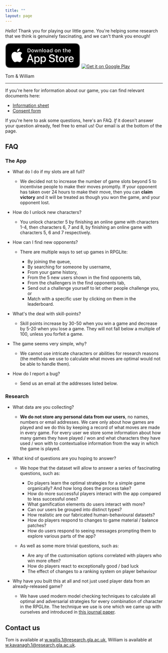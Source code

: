 ```yaml
---
title: ""
layout: page
---
```


_Hello_! Thank you for playing our little game. You're helping some research
that we think is genuinely fascinating, and we can't thank you enough!

<a href="https://apps.apple.com/us/app/rpglite/id1502906282?ls=1"><img src="https://raw.githubusercontent.com/RPGLite/RPGLite.github.io/master/public/images/app_store.svg"/></a>
<a href='https://play.google.com/store/apps/details?id=com.GlasgowDCS.RPGLite&pcampaignid=pcampaignidMKT-Other-global-all-co-prtnr-py-PartBadge-Mar2515-1'><img alt='Get it on Google Play' src='https://play.google.com/intl/en_us/badges/static/images/badges/en_badge_web_generic.png'/></a>

Tom & William

---

If you're here for information about our game, you can find relevant documents
here:

* [Information sheet](https://github.com/RPGLite/RPGLite.github.io/raw/master/public/ethics/rpglite_information_sheet.pdf)
* [Consent form](https://github.com/RPGLite/RPGLite.github.io/raw/master/public/ethics/Consent%20Form.pdf)

If you're here to ask some questions, here's an FAQ. _If_ it doesn't answer
your question already, feel free to email us! Our email is at the bottom of the
page.

## FAQ

### The App

* What do I do if my slots are all full?
    
    * We decided not to increase the number of game slots beyond 5 to incentivise people to make their moves promptly. If your opponent has taken over 24 hours to make their move, then you can **claim victory** and it will be treated as though you won the game, and your opponent lost. 
    
* How do I unlock new characters?

    * You unlock character 5 by finishing an online game with characters 1-4, then characters 6, 7 and 8, by finishing an online game with characters 5, 6 and 7 respectively.
    
* How can I find new opponents?

    * There are multiple ways to set up games in RPGLite:
    
        * By joining the queue,
        * By searching for someone by username,
        * From your game history,
        * From the 5 new users shown in the find opponents tab,
        * From the challengers in the find opponents tab,
        * Send out a challenge yourself to let other people challenge you, or
        * Match with a specific user by clicking on them in the leaderboard.

* What's the deal with skill-points?

    * Skill points increase by 30-50 when you win a game and decrease by 5-20 when you lose a game. They will not fall below a multiple of 100, unless you forfeit a game.

* The game seems very simple, why?

    * We cannot use intricate characters or abilities for research reasons (the methods we use to calculate what moves are optimal would not be able to handle them).

* How do I report a bug?

    * Send us an email at the addresses listed below.

### Research

* What data are you collecting?

    * **We do not store any personal data from our users**, no names, numbers or email addresses. We care only about how games are played and we do this by keeping a record of what moves are made in every game. For every user we store some information about how many games they have played / won and what characters they have used / won with to contextualise information from the way in which the game is played.

* What kind of questions are you hoping to answer?

    * We hope that the dataset will allow to answer a series of fascinating questions, such as:
    
        * Do players learn the optimal strategies for a simple game organically? And how long does the process take?
        * How do more successful players interact with the app compared to less successful ones?
        * What gamification elements do users interact with more?
        * Can our users be grouped into distinct types?
        * How realistic are our fabricated human-behavioural datasets?
        * How do players respond to changes to game material / balance patches?
        * How do users respond to seeing messages prompting them to explore various parts of the app?
        
    * As well as some more trivial questions, such as:
    
        * Are any of the customisation options correlated with players who win more often?
        * How do players react to exceptionally good / bad luck
        * The effect of changes to a ranking system on player behaviour

* Why have you built this at all and not just used player data from an already-released game?

    * We have used modern model checking techniques to calculate all optimal and adversarial strategies for every combination of character in the RPGLite. The technique we use is one which we came up with ourselves and introduced in [this journal paper](https://ieeexplore.ieee.org/document/8846763).

## Contact us

Tom is available at w.wallis.1@research.gla.ac.uk,
William is available at w.kavanagh.1@research.gla.ac.uk.
